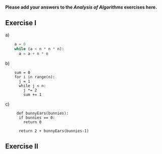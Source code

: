 #### Please add your answers to the ***Analysis of  Algorithms*** exercises here.

## Exercise I

a)
```python
    a = 0 
    while (a < n * n * n): 
      a = a + n * n  
```

b)
```
    sum = 0
    for i in range(n):
      j = 1
      while j < n:
        j *= 2
        sum += 1
```

c)
```
     def bunnyEars(bunnies):
      if bunnies == 0:
        return 0

      return 2 + bunnyEars(bunnies-1)
```

## Exercise II


